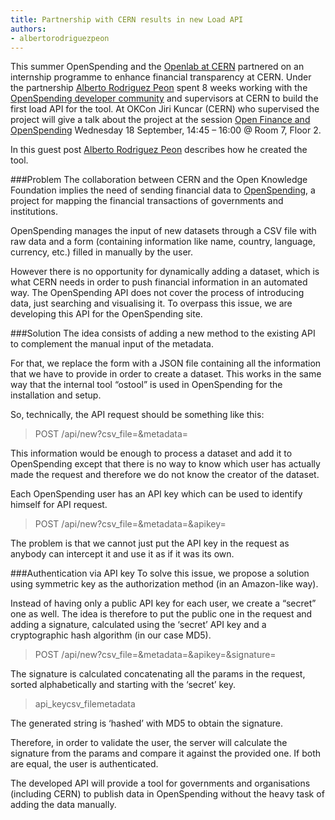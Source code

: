 ```yaml
---
title: Partnership with CERN results in new Load API
authors:
- albertorodriguezpeon
---
```

This summer OpenSpending and the <a href="http://openlab.web.cern.ch/">Openlab at CERN</a> partnered on an internship programme to enhance financial transparency at CERN. Under the partnership <a href="http://openlab.web.cern.ch/about/people/alberto-rodriguez-peon">Alberto Rodriguez Peon</a> spent 8 weeks working with the <a href="http://lists.okfn.org/mailman/listinfo/openspending-dev">OpenSpending developer community</a> and supervisors at CERN to build the first load API for the tool. At OKCon Jiri Kuncar (CERN) who supervised the project will give a talk about the project at the session <a href="http://okcon.org/open-data-government-and-governance/session-11/">Open Finance and OpenSpending</a> Wednesday 18 September, 14:45 – 16:00 @ Room 7, Floor 2.

In this guest post <a href="http://openlab.web.cern.ch/about/people/alberto-rodriguez-peon">Alberto Rodriguez Peon</a> describes how he created the tool.

###Problem
The collaboration between CERN and the Open Knowledge Foundation implies the need of sending financial data to <a href="http://openspending.org">OpenSpending</a>, a project for mapping the financial transactions of governments and institutions.

OpenSpending manages the input of new datasets through a CSV file with raw data and a form (containing information like name, country, language, currency, etc.) filled in manually by the user.

However there is no opportunity for dynamically adding a dataset, which is what CERN needs in order to push financial information in an automated way. The OpenSpending API does not cover the process of introducing data, just searching and visualising it. To overpass this issue, we are developing this API for the OpenSpending site.

###Solution
The idea consists of adding a new method to the existing API to complement the manual input of the metadata.

For that, we replace the form with a JSON file containing all the information that we have to provide in order to create a dataset. This works in the same way that the internal tool “ostool” is used in OpenSpending for the installation and setup.

So, technically, the API request should be something like this:

<blockquote>POST /api/new?csv_file=&amp;metadata=
</blockquote>
This information would be enough to process a dataset and add it to OpenSpending except that there is no way to know which user has actually made the request and therefore we do not know the creator of the dataset.

Each OpenSpending user has an API key which can be used to identify himself for API request.

<blockquote>POST /api/new?csv_file=&amp;metadata=&amp;apikey=
</blockquote>
The problem is that we cannot just put the API key in the request as anybody can intercept it and use it as if it was its own.

###Authentication via API key
To solve this issue, we propose a solution using symmetric key as the authorization method (in an Amazon-like way).

Instead of having only a public API key for each user, we create a “secret” one as well. The idea is therefore to put the public one in the request and adding a signature, calculated using the ‘secret’ API key and a cryptographic hash algorithm (in our case MD5).

<blockquote>POST /api/new?csv_file=&amp;metadata=&amp;apikey=&amp;signature=
</blockquote>
The signature is calculated concatenating all the params in the request, sorted alphabetically and starting with the ‘secret’ key.

<blockquote>api_keycsv_filemetadata
</blockquote>
The generated string is ‘hashed’ with MD5 to obtain the signature.

Therefore, in order to validate the user, the server will calculate the signature from the params and compare it against the provided one. If both are equal, the user is authenticated.

The developed API will provide a tool for governments and organisations (including CERN) to publish data in OpenSpending without the heavy task of adding the data manually.

